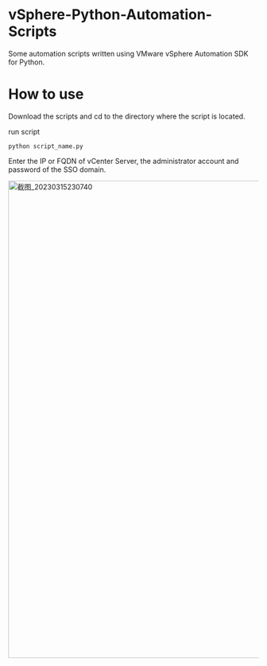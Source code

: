 # vSphere-Python-Automation-Scripts
Some automation scripts written using VMware vSphere Automation SDK for Python.

# How to use
Download the scripts and cd to the directory where the script is located. 

run script
```shell
python script_name.py
```
Enter the IP or FQDN of vCenter Server, the administrator account and password of the SSO domain.

<img width="960" alt="截图_20230315230740" src="https://user-images.githubusercontent.com/43359644/225352703-b6b65782-9561-4c13-a87f-9a85f08ea39e.png">
